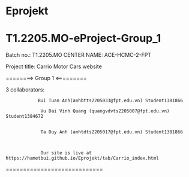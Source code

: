 # Eprojekt
# T1.2205.MO-eProject-Group_1
Batch no.: T1.2205.MO
CENTER NAME: ACE-HCMC-2-FPT 

Project title: Carrio Motor Cars website

========> Group 1 <=========

3 collaborators: 

                Bui Tuan Anh(anhbtts2205033@fpt.edu.vn) Student1381866

                 Vu Dai Vinh Quang (quangvdvts2205007@fpt.edu.vn) Student1384672 

                 
                 Ta Duy Anh (anhtdts2205017@fpt.edu.vn) Student1381866

                 

                 Our site is live at https://hametbui.github.io/Eprojekt/tab/Carrio_index.html
============================

